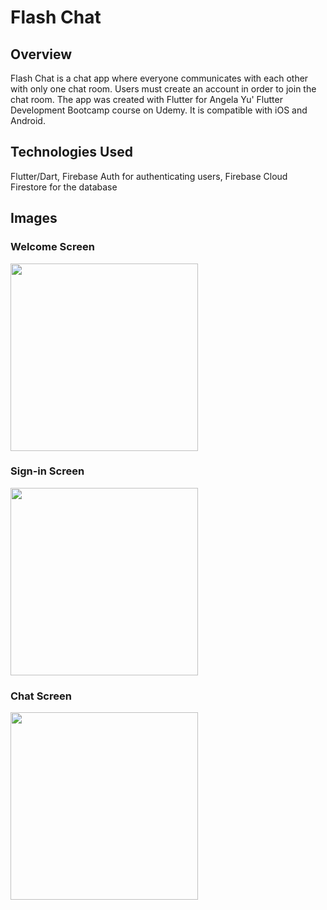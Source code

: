 # Flash Chat
## Overview
Flash Chat is a chat app where everyone communicates with each other with only one chat room. Users must create an account in order to join the chat room. The app was created with Flutter for Angela Yu' Flutter Development Bootcamp course on Udemy. It is compatible with iOS and Android.

## Technologies Used
Flutter/Dart, Firebase Auth for authenticating users, Firebase Cloud Firestore for the database

## Images
### Welcome Screen
<img src="https://i.imgur.com/5pRcLeR.jpg" width="300">

### Sign-in Screen
<img src="https://i.imgur.com/ibk4oOg.jpg" width="300">

### Chat Screen
<img src="https://i.imgur.com/ieJWBmo.jpg" width="300">
